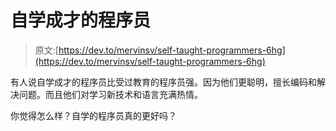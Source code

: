 # 自学成才的程序员

> 原文:[https://dev.to/mervinsv/self-taught-programmers-6hg](https://dev.to/mervinsv/self-taught-programmers-6hg)

有人说自学成才的程序员比受过教育的程序员强。因为他们更聪明，擅长编码和解决问题。而且他们对学习新技术和语言充满热情。

你觉得怎么样？自学的程序员真的更好吗？